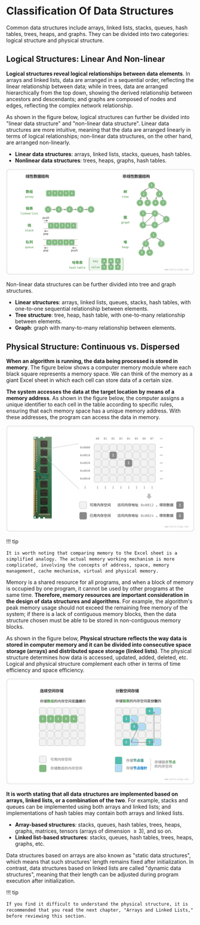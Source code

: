 # Classification Of Data Structures

Common data structures include arrays, linked lists, stacks, queues, hash tables, trees, heaps, and graphs. They can be divided into two categories: logical structure and physical structure.

## Logical Structures: Linear And Non-linear

**Logical structures reveal logical relationships between data elements**. In arrays and linked lists, data are arranged in a sequential order, reflecting the linear relationship between data; while in trees, data are arranged hierarchically from the top down, showing the derived relationship between ancestors and descendants; and graphs are composed of nodes and edges, reflecting the complex network relationship.

As shown in the figure below, logical structures can further be divided into "linear data structure" and "non-linear data structure". Linear data structures are more intuitive, meaning that the data are arranged linearly in terms of logical relationships; non-linear data structures, on the other hand, are arranged non-linearly.

- **Linear data structures**: arrays, linked lists, stacks, queues, hash tables.
- **Nonlinear data structures**: trees, heaps, graphs, hash tables.

![Linear and nonlinear data structures](classification_of_data_structure.assets/classification_logic_structure.png)

Non-linear data structures can be further divided into tree and graph structures.

- **Linear structures**: arrays, linked lists, queues, stacks, hash tables, with one-to-one sequential relationship between elements.
- **Tree structure**: tree, heap, hash table, with one-to-many relationship between elements.
- **Graph**: graph with many-to-many relationship between elements.

## Physical Structure: Continuous vs. Dispersed

**When an algorithm is running, the data being processed is stored in memory**. The figure below shows a computer memory module where each black square represents a memory space. We can think of the memory as a giant Excel sheet in which each cell can store data of a certain size.

**The system accesses the data at the target location by means of a memory address**. As shown in the figure below, the computer assigns a unique identifier to each cell in the table according to specific rules, ensuring that each memory space has a unique memory address. With these addresses, the program can access the data in memory.

![memory_strip, memory_space, memory_address](classification_of_data_structure.assets/computer_memory_location.png)

!!! tip

    It is worth noting that comparing memory to the Excel sheet is a simplified analogy. The actual memory working mechanism is more complicated, involving the concepts of address, space, memory management, cache mechanism, virtual and physical memory.

Memory is a shared resource for all programs, and when a block of memory is occupied by one program, it cannot be used by other programs at the same time. **Therefore, memory resources are important consideration in the design of data structures and algorithms**. For example, the algorithm's peak memory usage should not exceed the remaining free memory of the system; if there is a lack of contiguous memory blocks, then the data structure chosen must be able to be stored in non-contiguous memory blocks.

As shown in the figure below, **Physical structure reflects the way data is stored in computer memory and it can be divided into consecutive space storage (arrays) and distributed space storage (linked lists)**. The physical structure determines how data is accessed, updated, added, deleted, etc. Logical and physical structure complement each other in terms of time efficiency and space efficiency.

![continuous vs. decentralized spatial storage](classification_of_data_structure.assets/classification_phisical_structure.png)

**It is worth stating that all data structures are implemented based on arrays, linked lists, or a combination of the two**. For example, stacks and queues can be implemented using both arrays and linked lists; and implementations of hash tables may contain both arrays and linked lists.

- **Array-based structures**: stacks, queues, hash tables, trees, heaps, graphs, matrices, tensors (arrays of dimension $\geq 3$), and so on.
- **Linked list-based structures**: stacks, queues, hash tables, trees, heaps, graphs, etc.

Data structures based on arrays are also known as "static data structures", which means that such structures' length remains fixed after initialization. In contrast, data structures based on linked lists are called "dynamic data structures", meaning that their length can be adjusted during program execution after initialization.

!!! tip

    If you find it difficult to understand the physical structure, it is recommended that you read the next chapter, "Arrays and Linked Lists," before reviewing this section.
